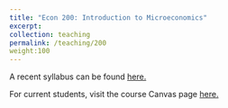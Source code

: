 ```yaml
---
title: "Econ 200: Introduction to Microeconomics"
excerpt: 
collection: teaching
permalink: /teaching/200
weight:100
---
```


A recent syllabus can be found [here.](../files/econ200syllabus.pdf)

For current students, visit the course Canvas page [here.](https://canvas.uw.edu/courses/1434111)